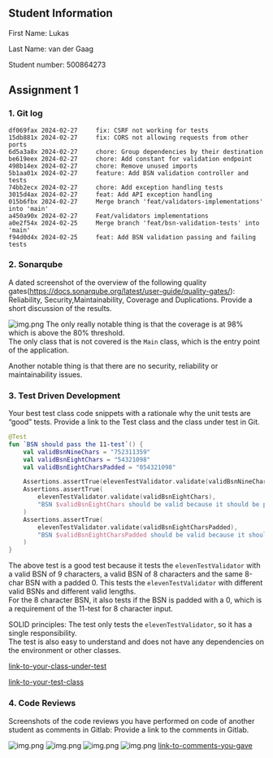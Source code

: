 ## Student Information

First Name: Lukas

Last Name: van der Gaag

Student number: 500864273

## Assignment 1

### 1. Git log

```
df069fax 2024-02-27     fix: CSRF not working for tests
15db881x 2024-02-27     fix: CORS not allowing requests from other ports
6d5a3a8x 2024-02-27     chore: Group dependencies by their destination
be619eex 2024-02-27     chore: Add constant for validation endpoint
498b14ex 2024-02-27     chore: Remove unused imports
5b1aa01x 2024-02-27     feature: Add BSN validation controller and tests
74bb2ecx 2024-02-27     chore: Add exception handling tests
3015d4ax 2024-02-27     feat: Add API exception handling
015b6fbx 2024-02-27     Merge branch 'feat/validators-implementations' into 'main'
a450a90x 2024-02-27     Feat/validators implementations
a0e2f54x 2024-02-25     Merge branch 'feat/bsn-validation-tests' into 'main'
f94d0d4x 2024-02-25     feat: Add BSN validation passing and failing tests
```

### 2. Sonarqube

A dated screenshot of the overview of the following quality gates(https://docs.sonarqube.org/latest/user-guide/quality-gates/): Reliability,
Security,Maintainability, Coverage and Duplications. Provide a short discussion of the results.

![img.png](/docs/sonarqube.png)
The only really notable thing is that the coverage is at 98% which is above the 80% threshold.  
The only class that is not covered is the `Main` class, which is the entry point of the application.

Another notable thing is that there are no security, reliability or maintainability issues.

### 3. Test Driven Development

Your best test class code snippets with a rationale why the unit tests are “good” tests. Provide a link to the Test class and the class under test in Git.

```kt
@Test
fun `BSN should pass the 11-test`() {
    val validBsnNineChars = "752311359"
    val validBsnEightChars = "54321098"
    val validBsnEightCharsPadded = "054321098"

    Assertions.assertTrue(elevenTestValidator.validate(validBsnNineChars), "BSN $validBsnNineChars should be valid")
    Assertions.assertTrue(
        elevenTestValidator.validate(validBsnEightChars),
        "BSN $validBsnEightChars should be valid because it should be padded with a zero"
    )
    Assertions.assertTrue(
        elevenTestValidator.validate(validBsnEightCharsPadded),
        "BSN $validBsnEightCharsPadded should be valid because it should be padded with a zero"
    )
}
```

The above test is a good test because it tests the `elevenTestValidator` with a valid BSN of 9 characters,
a valid BSN of 8 characters and the same 8-char BSN with a padded 0.
This tests the `elevenTestValidator` with different valid BSNs and different valid lengths.  
For the 8 character BSN, it also tests if the BSN is padded with a 0, which is a requirement of the 11-test for 8 character input.

SOLID principles: The test only tests the `elevenTestValidator`, so it has a single responsibility.  
The test is also easy to understand and does not have any dependencies on the environment or other classes.

[link-to-your-class-under-test](/src/main/kotlin/nl/hva/bsn/validators/BsnValidator.kt)

[link-to-your-test-class](/src/test/kotlin/nl/hva/bsn/BsnValidationTests.kt)

### 4. Code Reviews

Screenshots of the code reviews you have performed on code of another student as comments in Gitlab: Provide a link to the comments in Gitlab.

![img.png](/docs/comment_1.png)
![img.png](/docs/comment_2.png)
![img.png](/docs/comment_3.png)
![img.png](/docs/comment_4.png)
[link-to-comments-you-gave](https://gitlab.fdmci.hva.nl/se-specialization-2023-2/tse1/dennis-verveer/bsn/-/merge_requests/4#note_622643)



